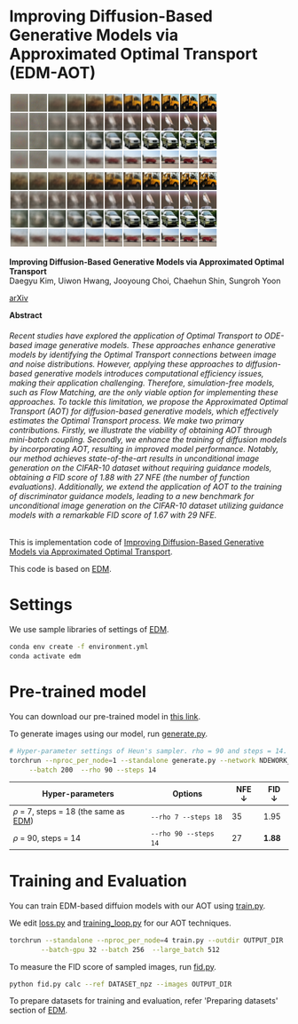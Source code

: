 # Improving Diffusion-Based Generative Models via Approximated Optimal Transport \(EDM-AOT\)
![Teaser image](https://github.com/large-scale-kim/EDM-AOT/blob/main/docs/tangent_edm.png)
![Teaser image](https://github.com/large-scale-kim/EDM-AOT/blob/main/docs/tanget_aot.png)

**Improving Diffusion-Based Generative Models via Approximated Optimal Transport**<br>
Daegyu Kim, Uiwon Hwang, Jooyoung Choi, Chaehun Shin, Sungroh Yoon

[arXiv](https://arxiv.org/abs/2403.05069)

**Abstract**
###### *Recent studies have explored the application of Optimal Transport to ODE-based image generative models. These approaches enhance generative models by identifying the Optimal Transport connections between image and noise distributions. However, applying these approaches to diffusion-based generative models introduces computational efficiency issues, making their application challenging. Therefore, simulation-free models, such as Flow Matching, are the only viable option for implementing these approaches. To tackle this limitation, we propose the Approximated Optimal Transport (AOT) for diffusion-based generative models, which effectively estimates the Optimal Transport process. We make two primary contributions. Firstly, we illustrate the viability of obtaining AOT through mini-batch coupling. Secondly, we enhance the training of diffusion models by incorporating AOT, resulting in improved model performance. Notably, our method achieves state-of-the-art results in unconditional image generation on the CIFAR-10 dataset without requiring guidance models, obtaining a FID score of 1.88 with 27 NFE (the number of function evaluations). Additionally, we extend the application of AOT to the training of discriminator guidance models, leading to a new benchmark for unconditional image generation on the CIFAR-10 dataset utilizing guidance models with a remarkable FID score of 1.67 with 29 NFE.*

This is implementation code of [Improving Diffusion-Based Generative Models via Approximated Optimal Transport]().

This code is based on [EDM](https://github.com/NVlabs/edm).

# Settings

We use sample libraries of settings of [EDM](https://github.com/NVlabs/edm).

```.bash
conda env create -f environment.yml
conda activate edm
```
# Pre-trained model

You can download our pre-trained model in [this link](https://drive.google.com/file/d/1y-79-IKw15BaCHJRznC8fUKQ9lQR2I_M/view?usp=sharing).

To generate images using our model, run [generate.py](https://github.com/large-scale-kim/EDM-AOT/blob/main/generate.py).
```.bash
# Hyper-parameter settings of Heun's sampler. rho = 90 and steps = 14.
torchrun --nproc_per_node=1 --standalone generate.py --network NDEWORK_DIR --seeds 0-49999 --outdir OUTPUT_DIR --subdirs \
     --batch 200  --rho 90 --steps 14
```

|Hyper-parameters| Options | NFE $\downarrow$ | FID $\downarrow$|
|-|-|-|-|
|$\rho$ = 7, steps = 18 \(the same as [EDM](https://github.com/NVlabs/edm)\) |```--rho 7 --steps 18 ``` | 35| 1.95 |
|$\rho$ = 90, steps = 14  |``` --rho 90 --steps 14 ```| 27|**1.88** |

# Training and Evaluation

You can train EDM-based diffuion models with our AOT using [train.py](https://github.com/large-scale-kim/EDM-AOT/blob/main/train.py).

We edit [loss.py](https://github.com/large-scale-kim/EDM-AOT/blob/main/training/loss.py) and [training_loop.py](https://github.com/large-scale-kim/EDM-AOT/blob/main/training/training_loop.py) for our AOT techniques.
```.bash
torchrun --standalone --nproc_per_node=4 train.py --outdir OUTPUT_DIR  --data DATASET  --cond 0 --arch ncsnpp \
        --batch-gpu 32 --batch 256  --large_batch 512
```

To measure the FID score of sampled images, run [fid.py](https://github.com/large-scale-kim/EDM-AOT/blob/main/fid.py).
```.bash
python fid.py calc --ref DATASET_npz --images OUTPUT_DIR
```
To prepare datasets for training and evaluation, refer 'Preparing datasets' section of [EDM](https://github.com/NVlabs/edm#preparing-datasets).

